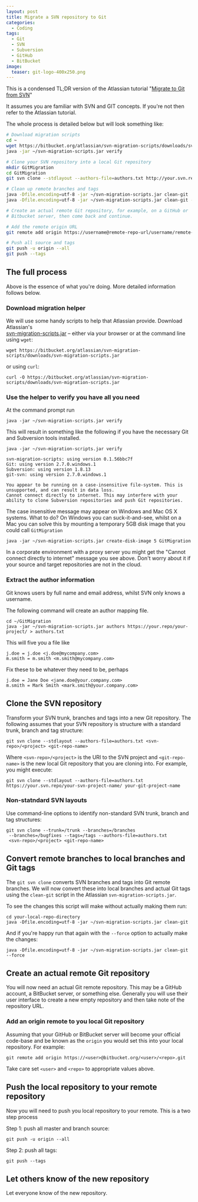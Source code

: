 ```yaml
---
layout: post
title: Migrate a SVN repository to Git
categories:
  - Coding
tags:
  - Git
  - SVN
  - Subversion
  - GitHub
  - BitBucket
image:
  teaser: git-logo-400x250.png
---
```


This is a condensed TL;DR version of the Atlassian tutorial 
"<a href="https://www.atlassian.com/git/tutorials/migrating-overview" target="_blank">Migrate to Git from SVN</a>"

It assumes you are familiar with SVN and GIT concepts. If you're not then refer to the Atlassian tutorial.

The whole process is detailed below but will look something like:

~~~bash
# Download migration scripts
cd ~
wget https://bitbucket.org/atlassian/svn-migration-scripts/downloads/svn-migration-scripts.jar
java -jar ~/svn-migration-scripts.jar verify

# Clone your SVN repository into a local Git repository
mkdir GitMigration
cd GitMigration
git svn clone --stdlayout --authors-file=authors.txt http://your.svn.repo/your-svn-project local-git-repository

# Clean up remote branches and tags
java -Dfile.encoding=utf-8 -jar ~/svn-migration-scripts.jar clean-git 
java -Dfile.encoding=utf-8 -jar ~/svn-migration-scripts.jar clean-git --force

# Create an actual remote Git repository, for example, on a GitHub or 
# Bitbucket server, then come back and continue.

# Add the remote origin URL
git remote add origin https://username@remote-repo-url/username/remote-repo-name.git 

# Push all source and tags
git push -u origin --all
git push --tags
~~~

<!--end-of-excerpt-->

## The full process

Above is the essence of what you're doing. More detailed information follows below.

### Download migration helper

We will use some handy scripts to help that Atlassian provide. Download Atlassian's   
<a href="https://bitbucket.org/atlassian/svn-migration-scripts/downloads" target="_blank">svn-migration-scripts.jar</a> – either 
via your browser or at the command line using `wget`:

~~~
wget https://bitbucket.org/atlassian/svn-migration-scripts/downloads/svn-migration-scripts.jar
~~~

or using `curl`:

~~~
curl -O https://bitbucket.org/atlassian/svn-migration-scripts/downloads/svn-migration-scripts.jar
~~~

### Use the helper to verify you have all you need

At the command prompt run

~~~
java -jar ~/svn-migration-scripts.jar verify
~~~

This will result in something like the following if you have the necessary Git and Subversion tools installed. 

~~~
java -jar ~/svn-migration-scripts.jar verify

svn-migration-scripts: using version 0.1.56bbc7f
Git: using version 2.7.0.windows.1
Subversion: using version 1.8.13
git-svn: using version 2.7.0.windows.1

You appear to be running on a case-insensitive file-system. This is unsupported, and can result in data loss.
Cannot connect directly to internet. This may interfere with your ability to clone Subversion repositories and push Git repositories.
~~~

The case insensitive message may appear on Windows and Mac OS X systems. What to do? On Windows you can suck-it-and-see, whilst on a Mac you can solve this by mounting a temporary 5GB disk image that you could call `GitMigration`

~~~
java -jar ~/svn-migration-scripts.jar create-disk-image 5 GitMigration
~~~

In a corporate environment with a proxy server you might get the "Cannot connect directly to internet" message you see above. Don't worry about it if your source and target repositories are not in the cloud.

### Extract the author information

Git knows users by full name and email address, whilst SVN only knows a username. 

The following command will create an author mapping file.

~~~
cd ~/GitMigration 
java -jar ~/svn-migration-scripts.jar authors https://your.repo/your-project/ > authors.txt
~~~

This will five you a file like

~~~
j.doe = j.doe <j.doe@mycompany.com> 
m.smith = m.smith <m.smith@mycompany.com>
~~~

Fix these to be whatever they need to be, perhaps

~~~
j.doe = Jane Doe <jane.doe@your.company.com> 
m.smith = Mark Smith <mark.smith@your.company.com>
~~~

## Clone the SVN repository

Transform your SVN trunk, branches and tags into a new Git repository. The following 
assumes that your SVN repository is structure with a standard trunk, branch and tag structure:

~~~
git svn clone --stdlayout --authors-file=authors.txt <svn-repo>/<project> <git-repo-name>
~~~

Where `<svn-repo>/<project>` is the URI to the SVN project and `<git-repo-name>` is the new 
local Git repository that you are cloning into. For example, you might execute:

~~~
git svn clone --stdlayout --authors-file=authors.txt https://your.svn.repo/your-svn-project-name/ your-git-project-name
~~~

### Non-statndard SVN layouts

Use command-line options to identify non-standard SVN trunk, branch and tag structures:

~~~
git svn clone --trunk=/trunk --branches=/branches 
 --branches=/bugfixes --tags=/tags --authors-file=authors.txt 
 <svn-repo>/<project> <git-repo-name>
~~~

## Convert remote branches to local branches and Git tags

The `git svn clone` converts SVN branches and tags into Git remote branches. We
will now convert these into local branches and actual Git tags using the `clean-git`
script in the Atlassian `svn-migration-scripts.jar`.

To see the changes this script will make without actually making them run:

~~~
cd your-local-repo-directory
java -Dfile.encoding=utf-8 -jar ~/svn-migration-scripts.jar clean-git
~~~

And if you're happy run that again with the `--force` option to actually make the changes:

~~~
java -Dfile.encoding=utf-8 -jar ~/svn-migration-scripts.jar clean-git --force
~~~

## Create an actual remote Git repository 

You will now need an actual Git remote repository. This may be a GitHub account, 
a BitBucket server, or something else. Generally you will use their user interface 
to create a new empty repository and then take note of
the repository URL.

### Add an origin remote to you local Git repository

Assuming that your GitHub or BitBucket server will become your official 
code-base and be known as the `origin` you would set this into your 
local repository. For example:

~~~
git remote add origin https://<user>@bitbucket.org/<user>/<repo>.git
~~~

Take care set `<user>` and `<repo>` to appropriate values above.

## Push the local repository to your remote repository

Now you will need to push you local repository to your remote. This is a two step
process

Step 1: push all master and branch source:

~~~
git push -u origin --all
~~~

Step 2: push all tags:

~~~
git push --tags
~~~

## Let others know of the new repository

Let everyone know of the new repository.
